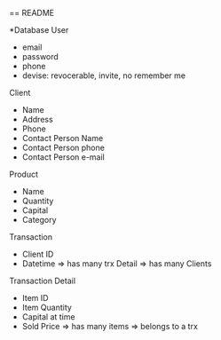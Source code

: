== README

*Database
User
- email
- password
- phone
- devise: revocerable, invite, no remember me

Client
- Name
- Address
- Phone
- Contact Person Name
- Contact Person phone
- Contact Person e-mail

Product
- Name
- Quantity
- Capital
- Category


Transaction
- Client ID
- Datetime
=> has many trx Detail
=> has many Clients

Transaction Detail
- Item ID
- Item Quantity
- Capital at time
- Sold Price
=> has many items
=> belongs to a trx
